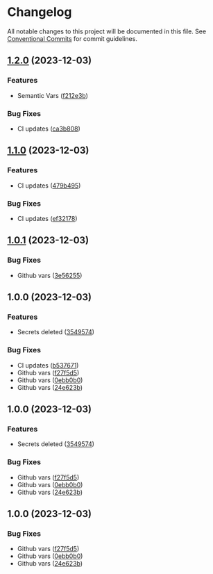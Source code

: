 # Changelog

All notable changes to this project will be documented in this file. See
[Conventional Commits](https://conventionalcommits.org) for commit guidelines.

## [1.2.0](https://gitlab.com/kelg/linkedin/projet-1/portfolio/compare/v1.1.0...v1.2.0) (2023-12-03)


### Features

* Semantic Vars ([f212e3b](https://gitlab.com/kelg/linkedin/projet-1/portfolio/commit/f212e3bf31bb4aeed5bb6e9ac3adad0e30eae7fa))


### Bug Fixes

* CI updates ([ca3b808](https://gitlab.com/kelg/linkedin/projet-1/portfolio/commit/ca3b808f808a4ca3c6222a10aba69ce6dca5ebd4))

## [1.1.0](https://gitlab.com/kelg/linkedin/projet-1/portfolio/compare/v1.0.1...v1.1.0) (2023-12-03)


### Features

* CI updates ([479b495](https://gitlab.com/kelg/linkedin/projet-1/portfolio/commit/479b4955aa86e6f887eca51d56f0ab5de11fee3f))


### Bug Fixes

* CI updates ([ef32178](https://gitlab.com/kelg/linkedin/projet-1/portfolio/commit/ef32178deb9543715600a26fe3bd6e86092c7cd7))

## [1.0.1](https://gitlab.com/kelg/linkedin/projet-1/portfolio/compare/v1.0.0...v1.0.1) (2023-12-03)


### Bug Fixes

* Github vars ([3e56255](https://gitlab.com/kelg/linkedin/projet-1/portfolio/commit/3e562550a0b6d20c2833b9403bd6ed7798a03b61))

## 1.0.0 (2023-12-03)


### Features

* Secrets deleted ([3549574](https://gitlab.com/kelg/linkedin/projet-1/portfolio/commit/354957490f3383451b5c09d72ccdb2714ea93395))


### Bug Fixes

* CI updates ([b537671](https://gitlab.com/kelg/linkedin/projet-1/portfolio/commit/b5376718fdc5d4c2e890906301b243d709c4f97b))
* Github vars ([f27f5d5](https://gitlab.com/kelg/linkedin/projet-1/portfolio/commit/f27f5d5ed23727f96423311aef2b887aabc865ab))
* Github vars ([0ebb0b0](https://gitlab.com/kelg/linkedin/projet-1/portfolio/commit/0ebb0b0eeef9d408dd856fd50eff9a9bfdf79a93))
* Github vars ([24e623b](https://gitlab.com/kelg/linkedin/projet-1/portfolio/commit/24e623b7c5ced70e7d17b647c562bad640780bf4))

## 1.0.0 (2023-12-03)


### Features

* Secrets deleted ([3549574](https://gitlab.com/kelg/linkedin/projet-1/portfolio/commit/354957490f3383451b5c09d72ccdb2714ea93395))


### Bug Fixes

* Github vars ([f27f5d5](https://gitlab.com/kelg/linkedin/projet-1/portfolio/commit/f27f5d5ed23727f96423311aef2b887aabc865ab))
* Github vars ([0ebb0b0](https://gitlab.com/kelg/linkedin/projet-1/portfolio/commit/0ebb0b0eeef9d408dd856fd50eff9a9bfdf79a93))
* Github vars ([24e623b](https://gitlab.com/kelg/linkedin/projet-1/portfolio/commit/24e623b7c5ced70e7d17b647c562bad640780bf4))

## 1.0.0 (2023-12-03)


### Bug Fixes

* Github vars ([f27f5d5](https://gitlab.com/kelg/linkedin/projet-1/portfolio/commit/f27f5d5ed23727f96423311aef2b887aabc865ab))
* Github vars ([0ebb0b0](https://gitlab.com/kelg/linkedin/projet-1/portfolio/commit/0ebb0b0eeef9d408dd856fd50eff9a9bfdf79a93))
* Github vars ([24e623b](https://gitlab.com/kelg/linkedin/projet-1/portfolio/commit/24e623b7c5ced70e7d17b647c562bad640780bf4))
